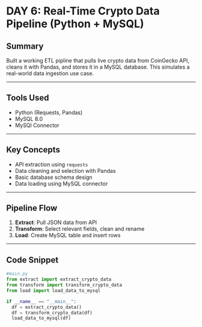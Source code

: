 # **DAY 6: Real-Time Crypto Data Pipeline (Python + MySQL)**

## **Summary**
Built a working ETL pipline that pulls live crypto data from CoinGecko API, cleans it with Pandas, and stores it in a MySQL database. This simulates a real-world data ingestion use case.

---

## **Tools Used**
- Python (Requests, Pandas)
- MySQL 8.0
- MySQl Connector

---

## **Key Concepts**
- API extraction using `requests`
- Data cleaning and selection with Pandas
- Basic database schema design
- Data loading using MySQL connector

---

## **Pipeline Flow**
1. **Extract**: Pull JSON data from API
2. **Transform**: Select relevant fields, clean and rename
3. **Load**: Create MySQL table and insert rows

---

## **Code Snippet**
```python
#main.py
from extract import extract_crypto_data
from transform import transform_crypto_data
from load import load_data_to_mysql

if __name__ == "__main__":
  df = extract_crypto_data()
  df = transform_crypto_data(df)
  load_data_to_mysql(df)
```
